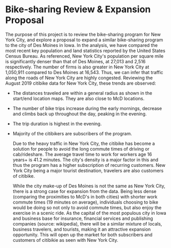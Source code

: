 # Bike-sharing Review & Expansion Proposal

  The purpose of this project is to review the bike-sharing program for New York City, and explore a proposal to expand a similar bike-sharing program to the city of Des Moines in Iowa. In the analysis, we have compared the most recent key population and land statistics reported by the United States Census Bureau. As referenced, New York City's population per square mile is significantly denser than that of Des Moines, at 27,013 and 2,516 respectively. The number of firms is also greater in New York City at 1,050,911 compared to Des Moines at 16,543. Thus, we can infer that traffic along the roads of New York City are highly congested. Reviewing the August 2019 citibike data for New York City, these trends are observed:

* The distances traveled are within a general radius as shown in the start/end location maps. They are also close to McD locations.
* The number of bike trips increase during the early mornings, decrease and climbs back up throughout the day, peaking in the evening.
* The trip duration is highest in the evening.
* Majority of the citibikers are subscribers of the program.

  Due to the heavy traffic in New York City, the citibike has become a solution for people to avoid the long commute times of driving or cab/rideshare. The average travel time to work for workers age 16 years+ is 41.2 minutes. The city's density is a major factor in this and thus the program has a higher subscription of recurring customers. New York City being a major tourist destination, travelers are also customers of citibike.
  
  While the city make-up of Des Moines is not the same as New York City, there is a strong case for expansion from the data. Being less dense (comparing the proximities to McD's in both cities) with shorter work commute times (19 minutes on average), individuals choosing to bike would be doing so not only to avoid commute times, but also enjoy the exercise in a scenic ride. As the capital of the most populous city in Iowa and business base for insurance, financial services and publishing companies (source: wikipedia), there will be a similar mixture of locals, business travelers, and tourists, making it an attractive expansion opportunity. This will open up the market for both subscribers and customers of citibikie as seen with New York City.

